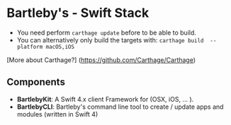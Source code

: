 
# Bartleby's - Swift Stack

- You need perform `carthage update` before to be able to build. 
- You can alternatively only build the targets with: `carthage build  --platform macOS,iOS` 

[More about Carthage?] (https://github.com/Carthage/Carthage)

## Components 

+ **BartlebyKit**: A Swift 4.x client Framework for (OSX, iOS, ... ).
+ **BartlebyCLI**: Bartleby's command line tool to create / update apps and modules (written in Swift 4) 